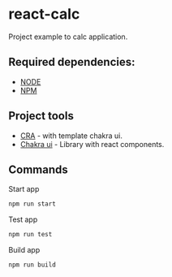 # react-calc

Project example to calc application.

## Required dependencies:

- [NODE](https://nodejs.org/en/)
- [NPM](https://www.npmjs.com/)

## Project tools

- [CRA](https://chakra-ui.com/guides/getting-started/cra-guide) - with template chakra ui.
- [Chakra ui](https://chakra-ui.com/) - Library with react components.

## Commands

Start app

```bash
npm run start
```

Test app

```bash
npm run test
```

Build app

```bash
npm run build
```
